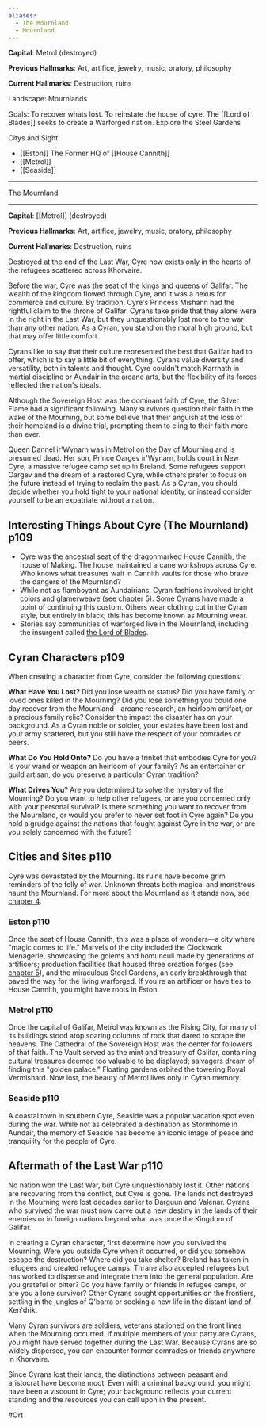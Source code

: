 ```yaml
---
aliases:
  - The Mournland
  - Mournland
---
```

**Capital**: Metrol (destroyed)

**Previous Hallmarks**: Art, artifice, jewelry, music, oratory, philosophy

**Current Hallmarks**: Destruction, ruins

Landscape: Mournlands

Goals:  To recover whats lost. To reinstate the house of cyre. The [[Lord of Blades]] seeks to create a Warforged nation. Explore the Steel Gardens

Citys and Sight
* [[Eston]] The Former HQ of [[House Cannith]] 
* [[Metrol]]
* [[Seaside]] 

___
The Mournland

___
**Capital**: [[Metrol]] (destroyed)

**Previous Hallmarks**: Art, artifice, jewelry, music, oratory, philosophy

**Current Hallmarks**: Destruction, ruins

Destroyed at the end of the Last War, Cyre now exists only in the hearts of the refugees scattered across Khorvaire.

Before the war, Cyre was the seat of the kings and queens of Galifar. The wealth of the kingdom flowed through Cyre, and it was a nexus for commerce and culture. By tradition, Cyre's Princess Mishann had the rightful claim to the throne of Galifar. Cyrans take pride that they alone were in the right in the Last War, but they unquestionably lost more to the war than any other nation. As a Cyran, you stand on the moral high ground, but that may offer little comfort.

Cyrans like to say that their culture represented the best that Galifar had to offer, which is to say a little bit of everything. Cyrans value diversity and versatility, both in talents and thought. Cyre couldn't match Karrnath in martial discipline or Aundair in the arcane arts, but the flexibility of its forces reflected the nation's ideals.

Although the Sovereign Host was the dominant faith of Cyre, the Silver Flame had a significant following. Many survivors question their faith in the wake of the Mourning, but some believe that their anguish at the loss of their homeland is a divine trial, prompting them to cling to their faith more than ever.

Queen Dannel ir'Wynarn was in Metrol on the Day of Mourning and is presumed dead. Her son, Prince Oargev ir'Wynarn, holds court in New Cyre, a massive refugee camp set up in Breland. Some refugees support Oargev and the dream of a restored Cyre, while others prefer to focus on the future instead of trying to reclaim the past. As a Cyran, you should decide whether you hold tight to your national identity, or instead consider yourself to be an expatriate without a nation.

## Interesting Things About Cyre (The Mournland) p109

- Cyre was the ancestral seat of the dragonmarked House Cannith, the house of Making. The house maintained arcane workshops across Cyre. Who knows what treasures wait in Cannith vaults for those who brave the dangers of the Mournland?
- While not as flamboyant as Aundairians, Cyran fashions involved bright colors and [glamerweave](https://5e.tools/items.html#glamerweave_erlw) (see [chapter 5](https://5e.tools/book.html#ERLW,12)). Some Cyrans have made a point of continuing this custom. Others wear clothing cut in the Cyran style, but entirely in black; this has become known as Mourning wear.
- Stories say communities of warforged live in the Mournland, including the insurgent called [the Lord of Blades](https://5e.tools/bestiary.html#the%20lord%20of%20blades_erlw).

## Cyran Characters p109

When creating a character from Cyre, consider the following questions:

**What Have You Lost?** Did you lose wealth or status? Did you have family or loved ones killed in the Mourning? Did you lose something you could one day recover from the Mournland—arcane research, an heirloom artifact, or a precious family relic? Consider the impact the disaster has on your background. As a Cyran noble or soldier, your estates have been lost and your army scattered, but you still have the respect of your comrades or peers.

**What Do You Hold Onto?** Do you have a trinket that embodies Cyre for you? Is your wand or weapon an heirloom of your family? As an entertainer or guild artisan, do you preserve a particular Cyran tradition?

**What Drives You**? Are you determined to solve the mystery of the Mourning? Do you want to help other refugees, or are you concerned only with your personal survival? Is there something you want to recover from the Mournland, or would you prefer to never set foot in Cyre again? Do you hold a grudge against the nations that fought against Cyre in the war, or are you solely concerned with the future?

## Cities and Sites p110

Cyre was devastated by the Mourning. Its ruins have become grim reminders of the folly of war. Unknown threats both magical and monstrous haunt the Mournland. For more about the Mournland as it stands now, see [chapter 4](https://5e.tools/book.html#ERLW,5,cyre%20(the%20mournland),0).

### Eston p110

Once the seat of House Cannith, this was a place of wonders—a city where "magic comes to life." Marvels of the city included the Clockwork Menagerie, showcasing the golems and homunculi made by generations of artificers; production facilities that housed three creation forges (see [chapter 5](https://5e.tools/book.html#ERLW,12)), and the miraculous Steel Gardens, an early breakthrough that paved the way for the living warforged. If you're an artificer or have ties to House Cannith, you might have roots in Eston.

### Metrol p110

Once the capital of Galifar, Metrol was known as the Rising City, for many of its buildings stood atop soaring columns of rock that dared to scrape the heavens. The Cathedral of the Sovereign Host was the center for followers of that faith. The Vault served as the mint and treasury of Galifar, containing cultural treasures deemed too valuable to be displayed; salvagers dream of finding this "golden palace." Floating gardens orbited the towering Royal Vermishard. Now lost, the beauty of Metrol lives only in Cyran memory.

### Seaside p110

A coastal town in southern Cyre, Seaside was a popular vacation spot even during the war. While not as celebrated a destination as Stormhome in Aundair, the memory of Seaside has become an iconic image of peace and tranquility for the people of Cyre.

## Aftermath of the Last War p110

No nation won the Last War, but Cyre unquestionably lost it. Other nations are recovering from the conflict, but Cyre is gone. The lands not destroyed in the Mourning were lost decades earlier to Darguun and Valenar. Cyrans who survived the war must now carve out a new destiny in the lands of their enemies or in foreign nations beyond what was once the Kingdom of Galifar.

In creating a Cyran character, first determine how you survived the Mourning. Were you outside Cyre when it occurred, or did you somehow escape the destruction? Where did you take shelter? Breland has taken in refugees and created refugee camps. Thrane also accepted refugees but has worked to disperse and integrate them into the general population. Are you grateful or bitter? Do you have family or friends in refugee camps, or are you a lone survivor? Other Cyrans sought opportunities on the frontiers, settling in the jungles of Q'barra or seeking a new life in the distant land of Xen'drik.

Many Cyran survivors are soldiers, veterans stationed on the front lines when the Mourning occurred. If multiple members of your party are Cyrans, you might have served together during the Last War. Because Cyrans are so widely dispersed, you can encounter former comrades or friends anywhere in Khorvaire.

Since Cyrans lost their lands, the distinctions between peasant and aristocrat have become moot. Even with a criminal background, you might have been a viscount in Cyre; your background reflects your current standing and the resources you can call upon in the present.

#Ort